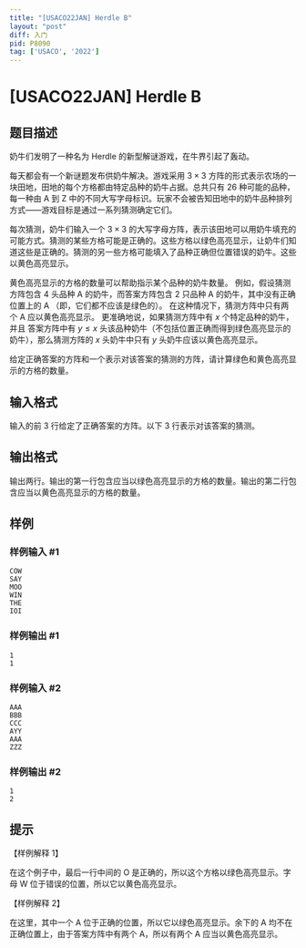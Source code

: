 ```yaml
---
title: "[USACO22JAN] Herdle B"
layout: "post"
diff: 入门
pid: P8090
tag: ['USACO', '2022']
---
```

# [USACO22JAN] Herdle B
## 题目描述

奶牛们发明了一种名为 Herdle 的新型解谜游戏，在牛界引起了轰动。

每天都会有一个新谜题发布供奶牛解决。游戏采用 $3\times 3$ 方阵的形式表示农场的一块田地，田地的每个方格都由特定品种的奶牛占据。总共只有 $26$ 种可能的品种，每一种由 $\text{A}$ 到 $\text{Z}$ 中的不同大写字母标识。玩家不会被告知田地中的奶牛品种排列方式——游戏目标是通过一系列猜测确定它们。

每次猜测，奶牛们输入一个 $3\times 3$ 的大写字母方阵，表示该田地可以用奶牛填充的可能方式。猜测的某些方格可能是正确的。这些方格以绿色高亮显示，让奶牛们知道这些是正确的。猜测的另一些方格可能填入了品种正确但位置错误的奶牛。这些以黄色高亮显示。

黄色高亮显示的方格的数量可以帮助指示某个品种的奶牛数量。 例如，假设猜测方阵包含 $4$ 头品种 $\text{A}$ 的奶牛，而答案方阵包含 $2$ 只品种 $\text{A}$ 的奶牛，其中没有正确位置上的 $\text{A}$ （即，它们都不应该是绿色的）。 在这种情况下，猜测方阵中只有两个 $\text{A}$ 应以黄色高亮显示。 更准确地说，如果猜测方阵中有 $x$ 个特定品种的奶牛，并且 答案方阵中有 $y \le x$ 头该品种奶牛（不包括位置正确而得到绿色高亮显示的奶牛），那么猜测方阵的 $x$ 头奶牛中只有 $y$ 头奶牛应该以黄色高亮显示。

给定正确答案的方阵和一个表示对该答案的猜测的方阵，请计算绿色和黄色高亮显示的方格的数量。
## 输入格式

输入的前 3 行给定了正确答案的方阵。以下 3 行表示对该答案的猜测。
## 输出格式

输出两行。输出的第一行包含应当以绿色高亮显示的方格的数量。输出的第二行包含应当以黄色高亮显示的方格的数量。

## 样例

### 样例输入 #1
```
COW
SAY
MOO
WIN
THE
IOI
```
### 样例输出 #1
```
1
1

```
### 样例输入 #2
```
AAA
BBB
CCC
AYY
AAA
ZZZ
```
### 样例输出 #2
```
1
2
```
## 提示

【样例解释 1】

在这个例子中，最后一行中间的 O 是正确的，所以这个方格以绿色高亮显示。字母 W 位于错误的位置，所以它以黄色高亮显示。

【样例解释 2】

在这里，其中一个 A 位于正确的位置，所以它以绿色高亮显示。余下的 A 均不在正确位置上，由于答案方阵中有两个 A，所以有两个 A 应当以黄色高亮显示。


